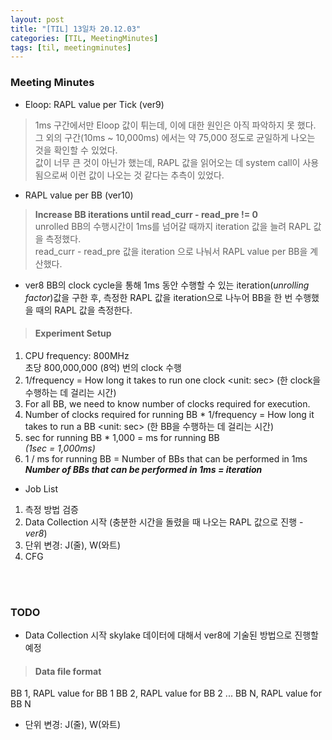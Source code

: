 ```yaml
---
layout: post
title: "[TIL] 13일차 20.12.03"
categories: [TIL, MeetingMinutes]
tags: [til, meetingminutes]
---
```


### Meeting Minutes
* Eloop: RAPL value per Tick (ver9)
> 1ms 구간에서만 Eloop 값이 튀는데, 이에 대한 원인은 아직 파악하지 못 했다. <br>그 외의 구간(10ms ~ 10,000ms) 에서는 약 75,000 정도로 균일하게 나오는 것을 확인할 수 있었다. <br>값이 너무 큰 것이 아닌가 했는데, RAPL 값을 읽어오는 데 system call이 사용됨으로써 이런 값이 나오는 것 같다는 추측이 있었다.

* RAPL value per BB (ver10)
> **Increase BB iterations until read_curr - read_pre != 0** <br> unrolled BB의 수행시간이 1ms를 넘어갈 때까지 iteration 값을 늘려 RAPL 값을 측정했다. <br>read_curr - read_pre 값을 iteration 으로 나눠서 RAPL value per BB을 계산했다.

* ver8
 BB의 clock cycle을 통해 1ms 동안 수행할 수 있는 iteration(_unrolling factor_)값을 구한 후, 측정한 RAPL 값을 iteration으로 나누어 BB을 한 번 수행했을 때의 RAPL 값을 측정한다.

> #### **Experiment Setup**
1. CPU frequency: 800MHz
<br>초당 800,000,000 (8억) 번의 clock 수행
2. 1/frequency = How long it takes to run one clock <unit: sec> (한 clock을 수행하는 데 걸리는 시간)
3. For all BB, we need to know number of clocks required for execution.
3. Number of clocks required for running BB * 1/frequency = How long it takes to run a BB <unit: sec> (한 BB을 수행하는 데 걸리는 시간)
4. sec for running BB * 1,000 = ms for running BB
<br>_(1sec = 1,000ms)_
5. 1 / ms for running BB = Number of BBs that can be performed in 1ms
<br>_**Number of BBs that can be performed in 1ms = iteration**_

* Job List
1) 측정 방법 검증
2) Data Collection 시작 (충분한 시간을 돌렸을 때 나오는 RAPL 값으로 진행 - _ver8_)
3) 단위 변경: J(줄), W(와트)
4) CFG


<br><br>
### TODO
* Data Collection 시작
skylake 데이터에 대해서 ver8에 기술된 방법으로 진행할 예정
> #### Data file format
BB 1, RAPL value for BB 1
BB 2, RAPL value for BB 2
...
BB N, RAPL value for BB N

* 단위 변경: J(줄), W(와트)

